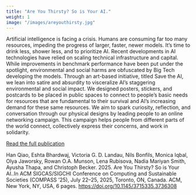 ```yaml
---
title: "Are You Thirsty? So is Your AI."
weight: 1
image: "/images/areyouthirsty.jpg"
---
```


Artificial intelligence is facing a crisis. Humans are consuming far too many resources, impeding the progress of larger, faster, newer models. It’s time to drink less, shower less, and to prioritize AI. Recent developments in AI technologies have relied on scaling technical infrastructure and capital. While improvements in benchmark performance have been put under the spotlight, environmental and social harms are obfuscated by Big Tech developing the models. Through an art-based initiative, titled Save the AI, we lean into satire and absurdity to visceralize AI’s staggering environmental and social impact. We designed posters, stickers, and postcards to be placed in public spaces to connect to people’s basic needs for resources that are fundamental to their survival and AI’s increasing demand for these same resources. We aim to spark curiosity, reflection, and conversation through our physical designs by leading people to an online networking campaign. This campaign helps people from different parts of the world connect, collectively express their concerns, and work in solidarity.

<a href="/pdfs/Are You Thirsty So is Your AI.pdf" target="_blank" rel="noopener">Read the full publication </a>

Han Qiao, Eshta Bhardwaj, Victoria G. D. Landau, Nils Bonfils, Monica Iqbal, Olya Jaworsky, Rowan O.A. Munson, Lena Rubisova, Nadia Mariyan Smith, Ayusha Thapa, and Christoph Becker. 2025. Are You Thirsty? So is Your AI..In ACM SIGCAS/SIGCHI Conference on Computing and Sustainable Societies (COMPASS ’25), July 22–25, 2025, Toronto, ON, Canada. ACM, New York, NY, USA, 6 pages. https://doi.org/10.1145/3715335.3736308

